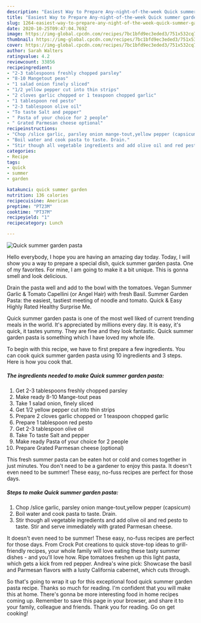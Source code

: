 ```yaml
---
description: "Easiest Way to Prepare Any-night-of-the-week Quick summer garden pasta"
title: "Easiest Way to Prepare Any-night-of-the-week Quick summer garden pasta"
slug: 1264-easiest-way-to-prepare-any-night-of-the-week-quick-summer-garden-pasta
date: 2020-10-25T09:47:04.769Z
image: https://img-global.cpcdn.com/recipes/7bc1bfd9ec3eded3/751x532cq70/quick-summer-garden-pasta-recipe-main-photo.jpg
thumbnail: https://img-global.cpcdn.com/recipes/7bc1bfd9ec3eded3/751x532cq70/quick-summer-garden-pasta-recipe-main-photo.jpg
cover: https://img-global.cpcdn.com/recipes/7bc1bfd9ec3eded3/751x532cq70/quick-summer-garden-pasta-recipe-main-photo.jpg
author: Sarah Walters
ratingvalue: 4.2
reviewcount: 33856
recipeingredient:
- "2-3 tablespoons freshly chopped parsley"
- "8-10 Mangetout peas"
- "1 salad onion finely sliced"
- "1/2 yellow pepper cut into thin strips"
- "2 cloves garlic chopped or 1 teaspoon chopped garlic"
- "1 tablespoon red pesto"
- "2-3 tablespoon olive oil"
- "To taste Salt and pepper"
- " Pasta of your choice for 2 people"
- " Grated Parmesan cheese optional"
recipeinstructions:
- "Chop /slice garlic, parsley onion mange-tout,yellow pepper (capsicum)"
- "Boil water and cook pasta to taste. Drain."
- "Stir though all vegetable ingredients and add olive oil and red pesto to taste. Stir and serve immediately with grated Parmesan cheese."
categories:
- Recipe
tags:
- quick
- summer
- garden

katakunci: quick summer garden 
nutrition: 136 calories
recipecuisine: American
preptime: "PT23M"
cooktime: "PT37M"
recipeyield: "1"
recipecategory: Lunch

---
```



![Quick summer garden pasta](https://img-global.cpcdn.com/recipes/7bc1bfd9ec3eded3/751x532cq70/quick-summer-garden-pasta-recipe-main-photo.jpg)

Hello everybody, I hope you are having an amazing day today. Today, I will show you a way to prepare a special dish, quick summer garden pasta. One of my favorites. For mine, I am going to make it a bit unique. This is gonna smell and look delicious.

Drain the pasta well and add to the bowl with the tomatoes. Vegan Summer Garlic &amp; Tomato Capellini (or Angel Hair) with fresh Basil. Summer Garden Pasta: the easiest, tastiest meeting of noodle and tomato. Quick &amp; Easy Highly Rated Healthy Surprise Me.

Quick summer garden pasta is one of the most well liked of current trending meals in the world. It's appreciated by millions every day. It is easy, it's quick, it tastes yummy. They are fine and they look fantastic. Quick summer garden pasta is something which I have loved my whole life.


To begin with this recipe, we have to first prepare a few ingredients. You can cook quick summer garden pasta using 10 ingredients and 3 steps. Here is how you cook that.

<!--inarticleads1-->

##### The ingredients needed to make Quick summer garden pasta:

1. Get 2-3 tablespoons freshly chopped parsley
1. Make ready 8-10 Mange-tout peas
1. Take 1 salad onion, finely sliced
1. Get 1/2 yellow pepper cut into thin strips
1. Prepare 2 cloves garlic chopped or 1 teaspoon chopped garlic
1. Prepare 1 tablespoon red pesto
1. Get 2-3 tablespoon olive oil
1. Take To taste Salt and pepper
1. Make ready  Pasta of your choice for 2 people
1. Prepare  Grated Parmesan cheese (optional)


This fresh summer pasta can be eaten hot or cold and comes together in just minutes. You don&#39;t need to be a gardener to enjoy this pasta. It doesn&#39;t even need to be summer! These easy, no-fuss recipes are perfect for those days. 

<!--inarticleads2-->

##### Steps to make Quick summer garden pasta:

1. Chop /slice garlic, parsley onion mange-tout,yellow pepper (capsicum)
1. Boil water and cook pasta to taste. Drain.
1. Stir though all vegetable ingredients and add olive oil and red pesto to taste. Stir and serve immediately with grated Parmesan cheese.


It doesn&#39;t even need to be summer! These easy, no-fuss recipes are perfect for those days. From Crock Pot creations to quick stove-top ideas to grill-friendly recipes, your whole family will love eating these tasty summer dishes - and you&#39;ll love how. Ripe tomatoes freshen up this light pasta, which gets a kick from red pepper. Andrea&#39;s wine pick: Showcase the basil and Parmesan flavors with a lusty California cabernet, which cuts through. 

So that's going to wrap it up for this exceptional food quick summer garden pasta recipe. Thanks so much for reading. I'm confident that you will make this at home. There's gonna be more interesting food in home recipes coming up. Remember to save this page in your browser, and share it to your family, colleague and friends. Thank you for reading. Go on get cooking!
